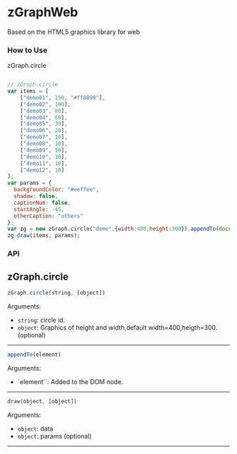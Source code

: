 zGraphWeb
=========

Based on the HTML5 graphics library for web

### How to Use

zGraph.circle
``` js

// zGraph.circle
var items = [
    ["demo01", 150, "#ff8899"],
    ["demo02", 100],
    ["demo03", 80],
    ["demo04", 60],
    ["demo05", 30],
    ["demo06", 20],
    ["demo07", 10],
    ["demo08", 10],
    ["demo09", 10],
    ["demo10", 10],
    ["demo11", 10],
    ["demo12", 10]
];
var params = {
  backgroundColor: "#eeffee",
  shadow: false,
  captionNum: false,
  startAngle: -45,
  otherCaption: "others"
};
var zg = new zGraph.circle("demo",{width:400,height:300}).appendTo(document.body);
zg.draw(items, params);

```
### API

zGraph.circle
---
``` js
zGraph.circle(string, [object])
```
Arguments:

- `string`: circle id.
- `object`: Graphics of height and width,default width=400,heigth=300.(optional)

---
``` js
appendTo(element)
```

Arguments:

- `element``: Added to the DOM node.

---

``` js
draw(object, [object])
```

Arguments:

- `object`: data
- `object`: params (optional)

---
